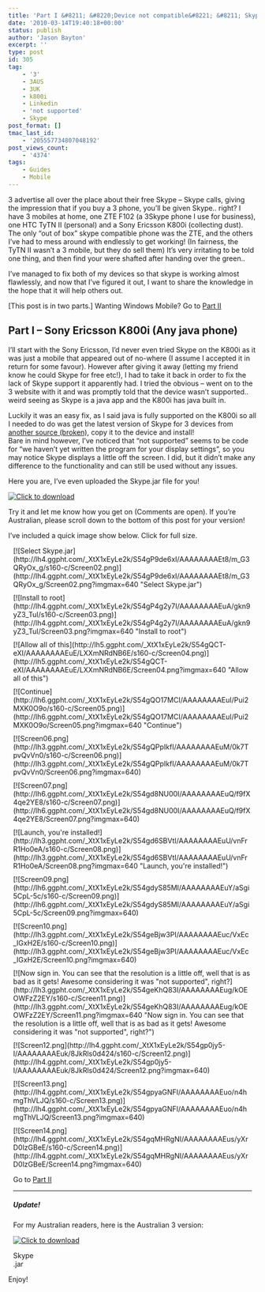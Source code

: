 ```yaml
---
title: 'Part I &#8211; &#8220;Device not compatible&#8221; &#8211; Skype on 3'
date: '2010-03-14T19:40:18+00:00'
status: publish
author: 'Jason Bayton'
excerpt: ''
type: post
id: 305
tag:
    - '3'
    - 3AUS
    - 3UK
    - k800i
    - Linkedin
    - 'not supported'
    - Skype
post_format: []
tmac_last_id:
    - '205557734807048192'
post_views_count:
    - '4374'
tags:
    - Guides
    - Mobile
---
```

3 advertise all over the place about their free Skype – Skype calls, giving the impression that if you buy a 3 phone, you’ll be given Skype.. right? I have 3 mobiles at home, one ZTE F102 (a 3Skype phone I use for business), one HTC TyTN II (personal) and a Sony Ericsson K800i (collecting dust). The only “out of box” skype compatible phone was the ZTE, and the others I’ve had to mess around with endlessly to get working! (In fairness, the TyTN II wasn’t a 3 mobile, but they do sell them) It’s very irritating to be told one thing, and then find your were shafted after handing over the green..

I’ve managed to fix both of my devices so that skype is working almost flawlessly, and now that I’ve figured it out, I want to share the knowledge in the hope that it will help others out.

\[This post is in two parts.\] Wanting Windows Mobile? Go to [Part II](/2010/03/part-ii-device-not-compatible-skype-on-3/)

Part I – Sony Ericsson K800i (Any java phone)
---------------------------------------------

I’ll start with the Sony Ericsson, I’d never even tried Skype on the K800i as it was just a mobile that appeared out of no-where (I assume I accepted it in return for some favour). However after giving it away (letting my friend know he could Skype for free etc!), I had to take it back in order to fix the lack of Skype support it apparently had. I tried the obvious – went on to the 3 website with it and was promptly told that the device wasn’t supported.. weird seeing as Skype is a java app and the K800i has java built in.

Luckily it was an easy fix, as I said java is fully supported on the K800i so all I needed to do was get the latest version of Skype for 3 devices from [another source (broken)](http://n/a), copy it to the device and install!  
Bare in mind however, I’ve noticed that “not supported” seems to be code for “we haven’t yet written the program for your display settings”, so you may notice Skype displays a little off the screen. I did, but it didn’t make any difference to the functionality and can still be used without any issues.

Here you are, I’ve even uploaded the Skype.jar file for you!

[![Click to download](/wp-includes/images/crystal/archive.png)](https://bucket.bayton.uk-lon1.upcloudobjects.com/uploads/2010/03/Skype_1.0.17_SEW910I_UK.jar_.zip)

Try it and let me know how you get on (Comments are open). If you’re Australian, please scroll down to the bottom of this post for your version!

I’ve included a quick image show below. Click for full size.

<div class="pie-gallery alignGalleryLeft"><div class="pie-item" style="margin: 10px 10px 10px 10px;">[![Select Skype.jar](http://lh4.ggpht.com/_XtX1xEyLe2k/S54gP9de6xI/AAAAAAAAEt8/m_G3QRyOx_g/s160-c/Screen02.png)](http://lh4.ggpht.com/_XtX1xEyLe2k/S54gP9de6xI/AAAAAAAAEt8/m_G3QRyOx_g/Screen02.png?imgmax=640 "Select Skype.jar")

</div><div class="pie-item" style="margin: 10px 10px 10px 10px;">[![Install to root](http://lh4.ggpht.com/_XtX1xEyLe2k/S54gP4g2y7I/AAAAAAAAEuA/gkn9yZ3_TuI/s160-c/Screen03.png)](http://lh4.ggpht.com/_XtX1xEyLe2k/S54gP4g2y7I/AAAAAAAAEuA/gkn9yZ3_TuI/Screen03.png?imgmax=640 "Install to root")

</div><div class="pie-item" style="margin: 10px 10px 10px 10px;">[![Allow all of this](http://lh5.ggpht.com/_XtX1xEyLe2k/S54gQCT-eXI/AAAAAAAAEuE/LXXmNRdNB6E/s160-c/Screen04.png)](http://lh5.ggpht.com/_XtX1xEyLe2k/S54gQCT-eXI/AAAAAAAAEuE/LXXmNRdNB6E/Screen04.png?imgmax=640 "Allow all of this")

</div><div class="pie-item" style="margin: 10px 10px 10px 10px;">[![Continue](http://lh6.ggpht.com/_XtX1xEyLe2k/S54gQO17MCI/AAAAAAAAEuI/Pui2MXK0O9o/s160-c/Screen05.png)](http://lh6.ggpht.com/_XtX1xEyLe2k/S54gQO17MCI/AAAAAAAAEuI/Pui2MXK0O9o/Screen05.png?imgmax=640 "Continue")

</div><div class="pie-item" style="margin: 10px 10px 10px 10px;">[![Screen06.png](http://lh3.ggpht.com/_XtX1xEyLe2k/S54gQPpIkfI/AAAAAAAAEuM/0k7TpvQvVn0/s160-c/Screen06.png)](http://lh3.ggpht.com/_XtX1xEyLe2k/S54gQPpIkfI/AAAAAAAAEuM/0k7TpvQvVn0/Screen06.png?imgmax=640)

</div><div class="pie-item" style="margin: 10px 10px 10px 10px;">[![Screen07.png](http://lh6.ggpht.com/_XtX1xEyLe2k/S54gd8NU00I/AAAAAAAAEuQ/f9fX4qe2YE8/s160-c/Screen07.png)](http://lh6.ggpht.com/_XtX1xEyLe2k/S54gd8NU00I/AAAAAAAAEuQ/f9fX4qe2YE8/Screen07.png?imgmax=640)

</div><div class="pie-item" style="margin: 10px 10px 10px 10px;">[![Launch, you're installed!](http://lh3.ggpht.com/_XtX1xEyLe2k/S54gd6SBVtI/AAAAAAAAEuU/vnFrR1Ho0eA/s160-c/Screen08.png)](http://lh3.ggpht.com/_XtX1xEyLe2k/S54gd6SBVtI/AAAAAAAAEuU/vnFrR1Ho0eA/Screen08.png?imgmax=640 "Launch, you're installed!")

</div><div class="pie-item" style="margin: 10px 10px 10px 10px;">[![Screen09.png](http://lh6.ggpht.com/_XtX1xEyLe2k/S54gdyS85MI/AAAAAAAAEuY/aSgi5CpL-5c/s160-c/Screen09.png)](http://lh6.ggpht.com/_XtX1xEyLe2k/S54gdyS85MI/AAAAAAAAEuY/aSgi5CpL-5c/Screen09.png?imgmax=640)

</div><div class="pie-item" style="margin: 10px 10px 10px 10px;">[![Screen10.png](http://lh3.ggpht.com/_XtX1xEyLe2k/S54geBjw3PI/AAAAAAAAEuc/VxEc_IGxH2E/s160-c/Screen10.png)](http://lh3.ggpht.com/_XtX1xEyLe2k/S54geBjw3PI/AAAAAAAAEuc/VxEc_IGxH2E/Screen10.png?imgmax=640)

</div><div class="pie-item" style="margin: 10px 10px 10px 10px;">[![Now sign in. You can see that the resolution is a little off, well that is as bad as it gets! Awesome considering it was "not supported", right?](http://lh3.ggpht.com/_XtX1xEyLe2k/S54geKhQ83I/AAAAAAAAEug/kOEOWFzZ2EY/s160-c/Screen11.png)](http://lh3.ggpht.com/_XtX1xEyLe2k/S54geKhQ83I/AAAAAAAAEug/kOEOWFzZ2EY/Screen11.png?imgmax=640 "Now sign in. You can see that the resolution is a little off, well that is as bad as it gets! Awesome considering it was "not supported", right?")

</div><div class="pie-item" style="margin: 10px 10px 10px 10px;">[![Screen12.png](http://lh4.ggpht.com/_XtX1xEyLe2k/S54gp0jy5-I/AAAAAAAAEuk/8JkRls0d424/s160-c/Screen12.png)](http://lh4.ggpht.com/_XtX1xEyLe2k/S54gp0jy5-I/AAAAAAAAEuk/8JkRls0d424/Screen12.png?imgmax=640)

</div><div class="pie-item" style="margin: 10px 10px 10px 10px;">[![Screen13.png](http://lh4.ggpht.com/_XtX1xEyLe2k/S54gpyaGNFI/AAAAAAAAEuo/n4hmgThVLJQ/s160-c/Screen13.png)](http://lh4.ggpht.com/_XtX1xEyLe2k/S54gpyaGNFI/AAAAAAAAEuo/n4hmgThVLJQ/Screen13.png?imgmax=640)

</div><div class="pie-item" style="margin: 10px 10px 10px 10px;">[![Screen14.png](http://lh4.ggpht.com/_XtX1xEyLe2k/S54gqMHRgNI/AAAAAAAAEus/yXrD0lzGBeE/s160-c/Screen14.png)](http://lh4.ggpht.com/_XtX1xEyLe2k/S54gqMHRgNI/AAAAAAAAEus/yXrD0lzGBeE/Screen14.png?imgmax=640)

Go to [Part II](/2010/03/part-ii-device-not-compatible-skype-on-3/)

- - - - - -

##### Update!

For my Australian readers, here is the Australian 3 version:

[![Click to download](/wp-includes/images/crystal/archive.png)](https://bucket.bayton.uk-lon1.upcloudobjects.com/uploads/2010/03/Skype_2.0.66_SAMF480_AU.zip)

Skype  
.jar

</div>Enjoy!

</div>